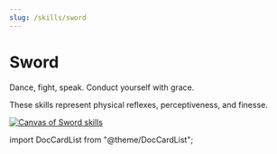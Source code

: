 ```yaml
---
slug: /skills/sword
---
```


# Sword

Dance, fight, speak. Conduct yourself with grace.

These skills represent physical reflexes, perceptiveness, and finesse.

[![Canvas of Sword skills](@site/static/canvas/Skills/Sword.png)](@site/static/canvas/Skills/Sword.png)

import DocCardList from "@theme/DocCardList";

<DocCardList />
